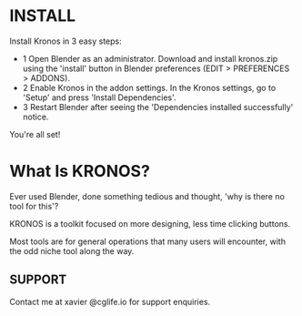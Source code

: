 <!-- # KRONOS -->

# INSTALL

Install Kronos in 3 easy steps:

- 1   Open Blender as an administrator. Download and install kronos.zip using the 'install' button in Blender preferences (EDIT > PREFERENCES > ADDONS).
&NewLine;  
&NewLine;
- 2    Enable Kronos in the addon settings. In the Kronos settings, go to 'Setup' and press 'Install Dependencies'.
&NewLine;
&NewLine;
- 3    Restart Blender after seeing the 'Dependencies installed successfully' notice.

You're all set!

# What Is KRONOS?

Ever used Blender, done something tedious and thought, 'why is there no tool for this'?

KRONOS is a toolkit focused on more designing, less time clicking buttons.

Most tools are for general operations that many users will encounter, with the odd niche tool along the way.

## SUPPORT

Contact me at xavier @cglife.io for support enquiries.
